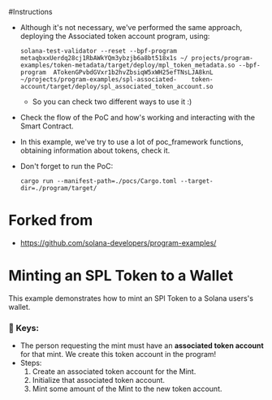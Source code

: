 #Instructions
- Although it's not necessary, we've performed the same approach, deploying the Associated token account program, using:

	`solana-test-validator --reset --bpf-program metaqbxxUerdq28cj1RbAWkYQm3ybzjb6a8bt518x1s ~/	projects/program-examples/token-metadata/target/deploy/mpl_token_metadata.so --bpf-program 	ATokenGPvbdGVxr1b2hvZbsiqW5xWH25efTNsLJA8knL ~/projects/program-examples/spl-associated-	token-account/target/deploy/spl_associated_token_account.so`
	- So you can check two different ways to use it :)

- Check the flow of the PoC and how's working and interacting with the Smart Contract.
- In this example, we've try to use a lot of poc_framework functions, obtaining information about tokens, check it.
- Don't forget to run the PoC:

	`cargo run --manifest-path=./pocs/Cargo.toml --target-dir=./program/target/
	`
# Forked from
- https://github.com/solana-developers/program-examples/

# Minting an SPL Token to a Wallet

This example demonstrates how to mint an SPl Token to a Solana users's wallet.

### :key: Keys:

- The person requesting the mint must have an **associated token account** for that mint. We create this token account in the program!
- Steps:
    1. Create an associated token account for the Mint.
    2. Initialize that associated token account.
    3. Mint some amount of the Mint to the new token account.